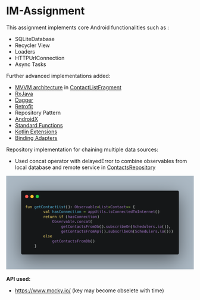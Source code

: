 # IM-Assignment

This assignment implements core Android functionalities such as :
- SQLiteDatabase
- Recycler View
- Loaders
- HTTPUrlConnection
- Async Tasks

Further advanced implementations added:
- [MVVM architecture](https://developer.android.com/jetpack/docs/guide) in [ContactListFragment](https://github.com/chauhan-abhi/IM-Assignment/blob/master/app/src/main/java/com/example/demo_day1/ui/contactList/ContactListFragment.kt)
- [RxJava](https://github.com/ReactiveX/RxJava)
- [Dagger](https://github.com/google/dagger)
- [Retrofit](https://github.com/square/retrofit)
- Repository Pattern
- [AndroidX](https://developer.android.com/jetpack/androidx)
- [Standard Functions](https://kotlinlang.org/docs/reference/scope-functions.html)
- [Kotlin Extensions](https://kotlinlang.org/docs/reference/extensions.html)
- [Binding Adapters](https://developer.android.com/topic/libraries/data-binding/binding-adapters)

Repository implementation for chaining multiple data sources:
- Used concat operator with delayedError to combine observables from local database and remote service in 
[ContactsRepository](https://github.com/chauhan-abhi/IM-Assignment/blob/master/app/src/main/java/com/example/demo_day1/ui/contactList/repository/ContactsRepository.kt)

<img src = "https://github.com/chauhan-abhi/IM-Assignment/blob/master/carbon.png">

<b>API used:</b>
- https://www.mocky.io/ (key may become obselete with time)
